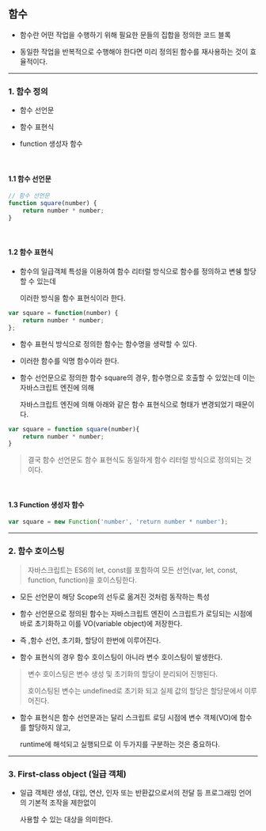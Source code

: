 ## 함수

- 함수란 어떤 작업을 수행하기 위해 필요한 문들의 집합을 정의한 코드 블록

- 동일한 작업을 반복적으로 수행해야 한다면 미리 정의된 함수를 재사용하는 것이 효율적이다.

<hr >

### 1. 함수 정의

- 함수 선언문

- 함수 표현식

- function 생성자 함수

<br >

#### 1.1 함수 선언문

~~~ javascript
// 함수 선언문
function square(number) {
    return number * number;
}
~~~

<br >

#### 1.2 함수 표현식

- 함수의 일급객체 특성을 이용하여 함수 리터럴 방식으로 함수를 정의하고 변쉥 할당할 수 있는데
    
    이러한 방식을 함수 표현식이라 한다.

~~~ javascript
var square = function(number) {
    return number * number;
};
~~~

- 함수 표현식 방식으로 정의한 함수는 함수명을 생략할 수 있다.

- 이러한 함수를 익명 함수이라 한다.

- 함수 선언문으로 정의한 함수 square의 경우, 함수명으로 호출할 수 있었는데 이는 자바스크립트 엔진에 의해
    
    자바스크립트 엔진에 의해 아래와 같은 함수 표현식으로 형태가 변경되었기 때문이다.

~~~javascript
var square = function square(number){
    return number * number;
}
~~~

> 결국 함수 선언문도 함수 표현식도 동일하게 함수 리터럴 방식으로 정의되는 것이다.

<br >

#### 1.3 Function 생성자 함수

~~~ javascript
var square = new Function('number', 'return number * number');
~~~

<hr >

### 2. 함수 호이스팅

> 자바스크립트는 ES6의 let, const를 포함하여 모든 선언(var, let, const, function, function)을 호이스팅한다.

- 모든 선언문이 해당 Scope의 선두로 옮겨진 것처럼 동작하는 특성

- 함수 선언문으로 정의된 함수는 자바스크립트 엔진이 스크립트가 로딩되는 시점에 바로 초기화하고 이를 VO(variable object)에 저장한다.

- 즉 ,함수 선언, 초기화, 할당이 한번에 이루어진다.

- 함수 표현식의 경우 함수 호이스팅이 아니라 변수 호이스팅이 발생한다.

> 변수 호이스팅은 변수 생성 및 초기화의 할당이 분리되어 진행된다.
> 
> 호이스팅된 변수는 undefined로 초기화 되고 실제 값의 할당은 할당문에서 이루어진다.

- 함수 표현식은 함수 선언문과는 달리 스크립트 로딩 시점에 변수 객체(VO)에 함수를 할당하지 않고,

    runtime에 해석되고 실행되므로 이 두가지를 구분하는 것은 중요하다.
  
<hr >

### 3. First-class object (일급 객체)

- 일급 객체란 생성, 대입, 연산, 인자 또는 반환값으로서의 전달 등 프로그래밍 언어의 기본적 조작을 제한없이

    사용할 수 있는 대상을 의미한다.
  
